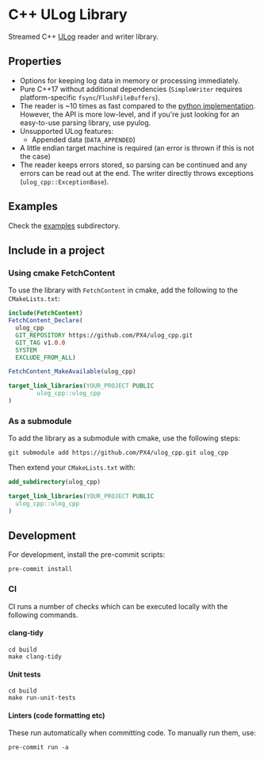# C++ ULog Library

Streamed C++ [ULog](https://docs.px4.io/main/en/dev_log/ulog_file_format.html) reader and writer library.

## Properties
- Options for keeping log data in memory or processing immediately.
- Pure C++17 without additional dependencies (`SimpleWriter` requires platform-specific `fsync`/`FlushFileBuffers`).
- The reader is ~10 times as fast compared to the [python implementation](https://github.com/PX4/pyulog).
  However, the API is more low-level, and if you're just looking for an easy-to-use parsing library, use pyulog.
- Unsupported ULog features:
  - Appended data (`DATA_APPENDED`)
- A little endian target machine is required (an error is thrown if this is not the case)
- The reader keeps errors stored, so parsing can be continued and any errors can be read out at the end.
  The writer directly throws exceptions (`ulog_cpp::ExceptionBase`).

## Examples
Check the [examples](examples) subdirectory.

## Include in a project
### Using cmake FetchContent
To use the library with `FetchContent` in cmake, add the following to the `CMakeLists.txt`:
```cmake
include(FetchContent)
FetchContent_Declare(
  ulog_cpp
  GIT_REPOSITORY https://github.com/PX4/ulog_cpp.git
  GIT_TAG v1.0.0
  SYSTEM
  EXCLUDE_FROM_ALL)

FetchContent_MakeAvailable(ulog_cpp)

target_link_libraries(YOUR_PROJECT PUBLIC
        ulog_cpp::ulog_cpp
)
```

### As a submodule
To add the library as a submodule with cmake, use the following steps:
```shell
git submodule add https://github.com/PX4/ulog_cpp.git ulog_cpp
```
Then extend your `CMakeLists.txt` with:
```cmake
add_subdirectory(ulog_cpp)

target_link_libraries(YOUR_PROJECT PUBLIC
  ulog_cpp::ulog_cpp
)
```

## Development
For development, install the pre-commit scripts:
```shell
pre-commit install
```

### CI
CI runs a number of checks which can be executed locally with the following commands.

#### clang-tidy
```shell
cd build
make clang-tidy
```

#### Unit tests
```shell
cd build
make run-unit-tests
```

#### Linters (code formatting etc)
These run automatically when committing code. To manually run them, use:
```shell
pre-commit run -a
```
